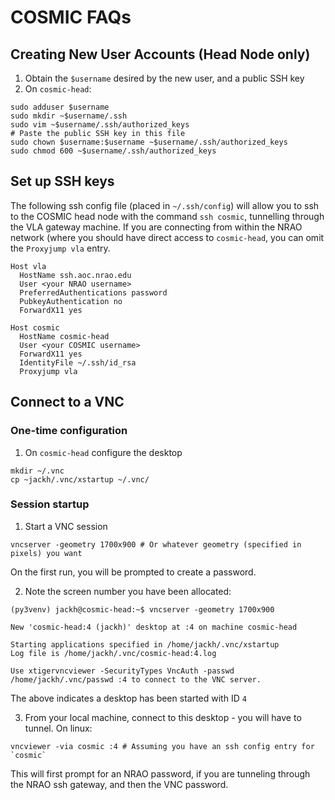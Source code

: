 # COSMIC FAQs

## Creating New User Accounts (Head Node only)

1. Obtain the `$username` desired by the new user, and a public SSH key
2. On `cosmic-head`:

```
sudo adduser $username
sudo mkdir ~$username/.ssh
sudo vim ~$username/.ssh/authorized_keys
# Paste the public SSH key in this file
sudo chown $username:$username ~$username/.ssh/authorized_keys
sudo chmod 600 ~$username/.ssh/authorized_keys
```

## Set up SSH keys

The following ssh config file (placed in `~/.ssh/config`) will allow you to ssh to the COSMIC head node with the command `ssh cosmic`, tunnelling through the VLA gateway machine. If you are connecting from within the NRAO network (where you should have direct access to `cosmic-head`, you can omit the `Proxyjump vla` entry.

```
Host vla
  HostName ssh.aoc.nrao.edu
  User <your NRAO username>
  PreferredAuthentications password
  PubkeyAuthentication no
  ForwardX11 yes

Host cosmic
  HostName cosmic-head
  User <your COSMIC username>
  ForwardX11 yes
  IdentityFile ~/.ssh/id_rsa
  Proxyjump vla
```

## Connect to a VNC

### One-time configuration
1. On `cosmic-head` configure the desktop
```
mkdir ~/.vnc
cp ~jackh/.vnc/xstartup ~/.vnc/
```

### Session startup

1. Start a VNC session
```
vncserver -geometry 1700x900 # Or whatever geometry (specified in pixels) you want
```
On the first run, you will be prompted to create a password.

2. Note the screen number you have been allocated:
```
(py3venv) jackh@cosmic-head:~$ vncserver -geometry 1700x900

New 'cosmic-head:4 (jackh)' desktop at :4 on machine cosmic-head

Starting applications specified in /home/jackh/.vnc/xstartup
Log file is /home/jackh/.vnc/cosmic-head:4.log

Use xtigervncviewer -SecurityTypes VncAuth -passwd /home/jackh/.vnc/passwd :4 to connect to the VNC server.
```

The above indicates a desktop has been started with ID `4`

3. From your local machine, connect to this desktop - you will have to tunnel. On linux:
```
vncviewer -via cosmic :4 # Assuming you have an ssh config entry for `cosmic`
```
This will first prompt for an NRAO password, if you are tunneling through the NRAO ssh gateway, and then the VNC password.
